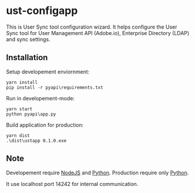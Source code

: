 # ust-configapp
This is User Sync tool configuration wizard. It helps configure the User Sync tool for User Management API (Adobe.io), Enterprise Directory (LDAP) and sync settings.

## Installation

Setup developement enviornment:

```
yarn install
pip install -r pyapi\requirements.txt
```
Run in developement-mode:

```
yarn start
python pyapi\app.py
```
Build application for production:

```
yarn dist
.\dist\ustapp 0.1.0.exe
```

## Note

Developement require [NodeJS](https://nodejs.org/en/) and [Python](https://www.python.org/). 
Production require only [Python](https://www.python.org/). 

It use localhost port 14242 for internal communication.
